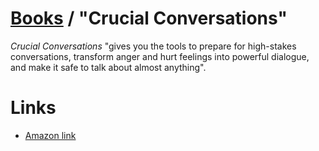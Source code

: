 # [Books](./README.md) / "Crucial Conversations"

_Crucial Conversations_ "gives you the tools to prepare for high-stakes conversations, transform anger and hurt feelings into powerful dialogue, and make it safe to talk about almost anything".

# Links
* [Amazon link](https://www.amazon.com/Crucial-Conversations-Talking-Stakes-Second/dp/0071771328)